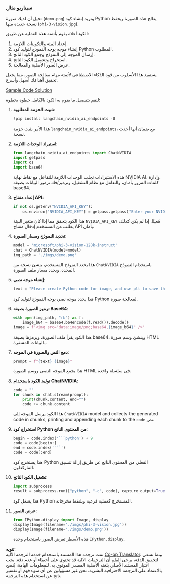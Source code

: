 <!--
CO_OP_TRANSLATOR_METADATA:
{
  "original_hash": "a8de701a2f1eb12b1f82432288d709cf",
  "translation_date": "2025-05-07T10:58:55+00:00",
  "source_file": "md/02.Application/04.Vision/Phi3/E2E_Nvidia_NIM_Vision.md",
  "language_code": "ar"
}
-->
### سيناريو مثال

تخيل أن لديك صورة (`demo.png`) وتريد إنشاء كود Python يعالج هذه الصورة ويحفظ نسخة جديدة منها (`phi-3-vision.jpg`).

الكود أعلاه يقوم بأتمتة هذه العملية عن طريق:

1. إعداد البيئة والتكوينات اللازمة.
2. إنشاء موجه يوجه النموذج لتوليد كود Python المطلوب.
3. إرسال الموجه إلى النموذج وجمع الكود الناتج.
4. استخراج وتشغيل الكود الناتج.
5. عرض الصور الأصلية والمعالجة.

يستفيد هذا الأسلوب من قوة الذكاء الاصطناعي لأتمتة مهام معالجة الصور، مما يجعل تحقيق أهدافك أسهل وأسرع.

[Sample Code Solution](../../../../../../code/06.E2E/E2E_Nvidia_NIM_Phi3_Vision.ipynb)

لنقم بتفصيل ما يقوم به الكود بالكامل خطوة بخطوة:

1. **تثبيت الحزمة المطلوبة**:
    ```python
    !pip install langchain_nvidia_ai_endpoints -U
    ```
    هذا الأمر يثبت حزمة `langchain_nvidia_ai_endpoints`، مع ضمان أنها أحدث نسخة.

2. **استيراد الوحدات اللازمة**:
    ```python
    from langchain_nvidia_ai_endpoints import ChatNVIDIA
    import getpass
    import os
    import base64
    ```
    هذه الاستيرادات تجلب الوحدات اللازمة للتفاعل مع نقاط نهاية NVIDIA AI، وإدارة كلمات المرور بأمان، والتعامل مع نظام التشغيل، وترميز/فك ترميز البيانات بصيغة base64.

3. **إعداد مفتاح API**:
    ```python
    if not os.getenv("NVIDIA_API_KEY"):
        os.environ["NVIDIA_API_KEY"] = getpass.getpass("Enter your NVIDIA API key: ")
    ```
    هذا الكود يتحقق مما إذا كان متغير البيئة `NVIDIA_API_KEY` مُعينًا. إذا لم يكن كذلك، يطلب من المستخدم إدخال مفتاح API بأمان.

4. **تحديد النموذج ومسار الصورة**:
    ```python
    model = 'microsoft/phi-3-vision-128k-instruct'
    chat = ChatNVIDIA(model=model)
    img_path = './imgs/demo.png'
    ```
    هذا يحدد النموذج المستخدم، ينشئ نسخة من `ChatNVIDIA` باستخدام النموذج المحدد، ويحدد مسار ملف الصورة.

5. **إنشاء موجه نصي**:
    ```python
    text = "Please create Python code for image, and use plt to save the new picture under imgs/ and name it phi-3-vision.jpg."
    ```
    هذا يحدد موجه نصي يوجه النموذج لتوليد كود Python لمعالجة صورة.

6. **ترميز الصورة بصيغة Base64**:
    ```python
    with open(img_path, "rb") as f:
        image_b64 = base64.b64encode(f.read()).decode()
    image = f'<img src="data:image/png;base64,{image_b64}" />'
    ```
    هذا الكود يقرأ ملف الصورة، ويرمزها بصيغة base64، وينشئ وسم صورة HTML بالبيانات المشفرة.

7. **دمج النص والصورة في الموجه**:
    ```python
    prompt = f"{text} {image}"
    ```
    هذا يجمع الموجه النصي ووسم الصورة HTML في سلسلة واحدة.

8. **توليد الكود باستخدام ChatNVIDIA**:
    ```python
    code = ""
    for chunk in chat.stream(prompt):
        print(chunk.content, end="")
        code += chunk.content
    ```
    هذا الكود يرسل الموجه إلى `ChatNVIDIA` model and collects the generated code in chunks, printing and appending each chunk to the `code` نص.

9. **استخراج كود Python من المحتوى الناتج**:
    ```python
    begin = code.index('```python') + 9
    code = code[begin:]
    end = code.index('```')
    code = code[:end]
    ```
    هذا يستخرج كود Python الفعلي من المحتوى الناتج عن طريق إزالة تنسيق الماركداون.

10. **تشغيل الكود الناتج**:
    ```python
    import subprocess
    result = subprocess.run(["python", "-c", code], capture_output=True)
    ```
    هذا يشغل كود Python المستخرج كعملية فرعية ويلتقط مخرجاته.

11. **عرض الصور**:
    ```python
    from IPython.display import Image, display
    display(Image(filename='./imgs/phi-3-vision.jpg'))
    display(Image(filename='./imgs/demo.png'))
    ```
    هذه الأسطر تعرض الصور باستخدام وحدة `IPython.display`.

**تنويه**:  
تمت ترجمة هذا المستند باستخدام خدمة الترجمة الآلية [Co-op Translator](https://github.com/Azure/co-op-translator). بينما نسعى لتحقيق الدقة، يرجى العلم أن الترجمات الآلية قد تحتوي على أخطاء أو عدم دقة. يجب اعتبار المستند الأصلي بلغته الأصلية المصدر الموثوق به. للمعلومات الهامة، يُنصح بالاعتماد على الترجمة الاحترافية البشرية. نحن غير مسؤولين عن أي سوء فهم أو تفسير ناتج عن استخدام هذه الترجمة.